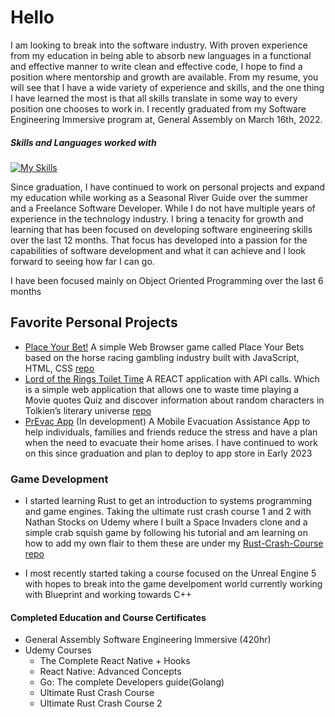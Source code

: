 # Hello

I am looking to break into the software industry. With proven experience from my education in being able to absorb new languages in a functional and effective manner to write clean and effective code, I hope to find a position where mentorship and growth are available.
From my resume, you will see that I have a wide variety of experience and skills, and the one thing I have learned the most is that all skills translate in some way to every position one chooses to work in. I recently graduated from my Software Engineering Immersive program at, General Assembly on March 16th, 2022.

##### Skills and Languages worked with
[![My Skills](https://skillicons.dev/icons?i=html,css,js,react,express,postgres,py,django,go,rust,git,github&perline=4)](https://skillicons.dev)

Since graduation, I have continued to work on personal projects and expand my education while working as a Seasonal River Guide over the summer and a Freelance Software Developer. While I do not have multiple years of experience in the technology industry. I bring a tenacity for growth and learning that has been focused on developing software engineering skills over the last 12 months. That focus has developed into a passion for the capabilities of software development and what it can achieve and I look forward to seeing how far I can go.

I have been focused mainly on Object Oriented Programming over the last 6 months

## Favorite Personal Projects 
- [Place Your Bet!](https://rybaier.github.io/Place-Your-Bets/) A simple Web Browser game called Place Your Bets based on the horse racing gambling industry built with JavaScript, HTML, CSS [repo](https://github.com/rybaier/Place-Your-Bets)
- [Lord of the Rings Toilet Time](https://lotr-toilet-time.netlify.app/) A REACT application with API calls. Which is a simple web application that allows one to waste time playing a Movie quotes Quiz and discover information about random characters in Tolkien’s literary universe [repo](https://github.com/rybaier/LOTR-TT-React-API)
- [PrEvac App](https://github.com/rybaier/PrEvac) (In development) A Mobile Evacuation Assistance App to help individuals, families and friends reduce the stress and have a plan when the need to evacuate their home arises. I have continued to work on this since graduation and plan to deploy to app store in Early 2023


### Game Development
- I started learning Rust to get an introduction to systems programming and game engines. Taking the ultimate rust crash course 1 and 2 with Nathan Stocks on Udemy where I built a Space Invaders clone and a simple crab squish game by following his tutorial and am learning on how to add my own flair to them these are under my [Rust-Crash-Course repo](https://github.com/rybaier/Rust-crash-course) 

- I most recently started taking a course focused on the Unreal Engine 5 with hopes to break into the game develpoment world currently working with Blueprint and working towards C++

#### Completed Education and Course Certificates 
- General Assembly Software Engineering Immersive (420hr) 
- Udemy Courses
    - The Complete React Native + Hooks
    - React Native: Advanced Concepts 
    - Go: The complete Developers guide(Golang) 
    - Ultimate Rust Crash Course
    - Ultimate Rust Crash Course 2


